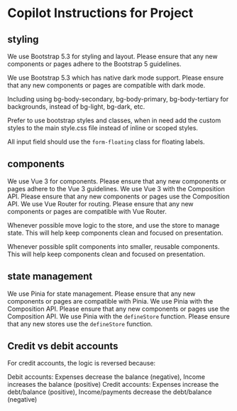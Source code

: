 # Copilot Instructions for Project

## styling
We use Bootstrap 5.3 for styling and layout. Please ensure that any new components or pages adhere to the Bootstrap 5 guidelines.

We use Bootstrap 5.3 which has native dark mode support. Please ensure that any new components or pages are compatible with dark mode.

Including using bg-body-secondary, bg-body-primary, bg-body-tertiary for backgrounds, instead of bg-light, bg-dark, etc.

Prefer to use bootstrap styles and classes, when in need add the custom styles to the main style.css file instead of inline or scoped styles.

All input field should use the `form-floating` class for floating labels.



## components

We use Vue 3 for components. Please ensure that any new components or pages adhere to the Vue 3 guidelines.
We use Vue 3 with the Composition API. Please ensure that any new components or pages use the Composition API.
We use Vue Router for routing. Please ensure that any new components or pages are compatible with Vue Router.

Whenever possible move logic to the store, and use the store to manage state. This will help keep components clean and focused on presentation.

Whenever possible split components into smaller, reusable components. This will help keep components clean and focused on presentation.

## state management
We use Pinia for state management. Please ensure that any new components or pages are compatible with Pinia.
We use Pinia with the Composition API. Please ensure that any new components or pages use the Composition API.
We use Pinia with the `defineStore` function. Please ensure that any new stores use the `defineStore` function.

## Credit vs debit accounts

For credit accounts, the logic is reversed because:

Debit accounts: Expenses decrease the balance (negative), Income increases the balance (positive)
Credit accounts: Expenses increase the debt/balance (positive), Income/payments decrease the debt/balance (negative)